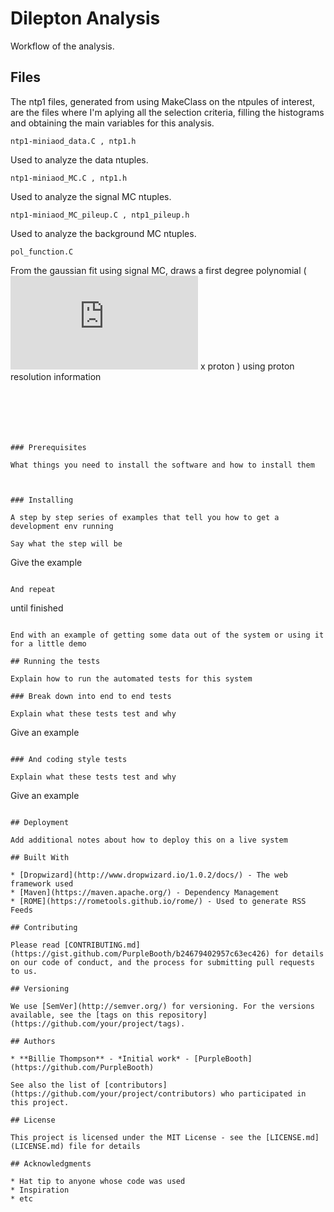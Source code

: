 # Dilepton Analysis

Workflow of the analysis.

## Files

The ntp1 files, generated from using MakeClass on the ntpules of interest, are the files where I'm aplying all the selection
criteria, filling the histograms and obtaining the main variables for this analysis.

```
ntp1-miniaod_data.C , ntp1.h
```

Used to analyze the data ntuples.

```
ntp1-miniaod_MC.C , ntp1.h
```

Used to analyze the signal MC ntuples.

```
ntp1-miniaod_MC_pileup.C , ntp1_pileup.h
```

Used to analyze the background MC ntuples.

```
pol_function.C
```

From the gaussian fit using signal MC, draws a first degree polynomial (![sigma](http://latex.codecogs.com/svg.latex?%5Csum_%7Bi%3D1%7D%5E%7B100%7Di) x proton <!-- \mathbf{k}\xi \mathbf{j} -->) using proton resolution information 


```
```
```
```
```
```
```
```
```


### Prerequisites

What things you need to install the software and how to install them



### Installing

A step by step series of examples that tell you how to get a development env running

Say what the step will be

```
Give the example
```

And repeat

```
until finished
```

End with an example of getting some data out of the system or using it for a little demo

## Running the tests

Explain how to run the automated tests for this system

### Break down into end to end tests

Explain what these tests test and why

```
Give an example
```

### And coding style tests

Explain what these tests test and why

```
Give an example
```

## Deployment

Add additional notes about how to deploy this on a live system

## Built With

* [Dropwizard](http://www.dropwizard.io/1.0.2/docs/) - The web framework used
* [Maven](https://maven.apache.org/) - Dependency Management
* [ROME](https://rometools.github.io/rome/) - Used to generate RSS Feeds

## Contributing

Please read [CONTRIBUTING.md](https://gist.github.com/PurpleBooth/b24679402957c63ec426) for details on our code of conduct, and the process for submitting pull requests to us.

## Versioning

We use [SemVer](http://semver.org/) for versioning. For the versions available, see the [tags on this repository](https://github.com/your/project/tags). 

## Authors

* **Billie Thompson** - *Initial work* - [PurpleBooth](https://github.com/PurpleBooth)

See also the list of [contributors](https://github.com/your/project/contributors) who participated in this project.

## License

This project is licensed under the MIT License - see the [LICENSE.md](LICENSE.md) file for details

## Acknowledgments

* Hat tip to anyone whose code was used
* Inspiration
* etc


